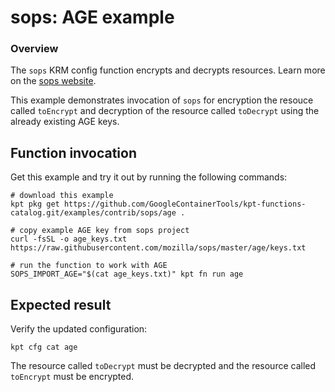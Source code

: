 # sops: AGE example

### Overview

The `sops` KRM config function encrypts and decrypts resources. Learn more on the [sops website].

This example demonstrates invocation of `sops` for encryption the resouce called `toEncrypt` and decryption of the resource called `toDecrypt` using the already existing AGE keys.

## Function invocation

Get this example and try it out by running the following commands:

```shell
# download this example
kpt pkg get https://github.com/GoogleContainerTools/kpt-functions-catalog.git/examples/contrib/sops/age .

# copy example AGE key from sops project
curl -fsSL -o age_keys.txt https://raw.githubusercontent.com/mozilla/sops/master/age/keys.txt

# run the function to work with AGE
SOPS_IMPORT_AGE="$(cat age_keys.txt)" kpt fn run age
```

## Expected result

Verify the updated configuration:

```shell
kpt cfg cat age
```

The resource called `toDecrypt` must be decrypted and the resource called `toEncrypt` must be encrypted.

[sops website]: https://github.com/mozilla/sops#encrypting-using-age
